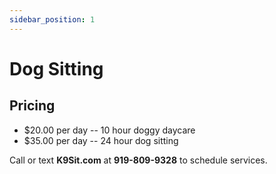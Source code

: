 ```yaml
---
sidebar_position: 1
---
```

# Dog Sitting

## Pricing
- $20.00 per day -- 10 hour doggy daycare
- $35.00 per day -- 24 hour dog sitting

Call or text **K9Sit.com** at **919-809-9328** to schedule services.
